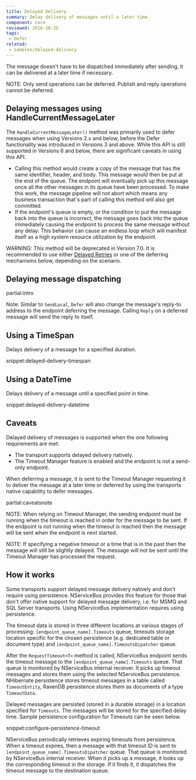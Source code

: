 ```yaml
---
title: Delayed Delivery
summary: Delay delivery of messages until a later time.
component: core
reviewed: 2016-10-25
tags:
 - Defer
related:
 - samples/delayed-delivery
---
```


The message doesn't have to be dispatched immediately after sending, it can be delivered at a later time if necessary.

NOTE: Only send operations can be deferred. Publish and reply operations cannot be deferred.


## Delaying messages using HandleCurrentMessageLater

The `HandleCurrentMessageLater()` method was primarily used to defer messages when using Versions 2.x and below, before the Defer functionality was introduced in Versions 3 and above. While this API is still supported in Versions 6 and below, there are significant caveats in using this API.

 * Calling this method would create a copy of the message that has the same identifier, header, and body. This message would then be put at the end of the queue. The endpoint will eventually pick up this message once all the other messages in its queue have been processed. To make this work, the message pipeline will not abort which means any business transaction that's part of calling this method will also get committed.
 * If the endpoint's queue is empty, or the condition to put the message back into the queue is incorrect, the message goes back into the queue immediately causing the endpoint to process the same message without any delay. This behavior can cause an endless loop which will manifest itself as a high system resource utilization by the endpoint.

WARNING: This method will be deprecated in Version 7.0. It is recommended to use either [Delayed Retries](/nservicebus/recoverability/#delayed-retries) or one of the deferring mechanisms below, depending on the scenario.


## Delaying message dispatching

partial:intro

Note: Similar to `SendLocal`, `Defer` will also change the message's reply-to address to the endpoint deferring the message. Calling `Reply` on a deferred message will send the reply to itself.


## Using a TimeSpan

Delays delivery of a message for a specified duration.

snippet:delayed-delivery-timespan


## Using a DateTime

Delays delivery of a message until a specified point in time.

snippet:delayed-delivery-datetime


## Caveats

Delayed delivery of messages is supported when the one following requirements are met:

 * The transport supports delayed delivery natively.
 * The Timeout Manager feature is enabled and the endpoint is not a send-only endpoint.

When deferring a message, it is sent to the Timeout Manager requesting it to deliver the message at a later time or deferred by using the transports native capability to defer messages.

partial:caveatsnote

NOTE: When relying on Timeout Manager, the sending endpoint must be running when the timeout is reached in order for the message to be sent. If the endpoint is not running when the timeout is reached then the message will be sent when the endpoint is next started.

NOTE: If specifying a negative timeout or a time that is in the past then the message will still be slightly delayed. The message will not be sent until the Timeout Manager has processed the request.


## How it works

Some transports support delayed message delivery natively and don't require using persistence. NServiceBus provides this feature for those that don't offer native support for delayed message delivery, i.e. for MSMQ and SQL Server transports. Using NServiceBus implementation requires using persistence.

The timeout data is stored in three different locations at various stages of processing: `[endpoint_queue_name].Timeouts` queue, timeouts storage location specific for the chosen persistence (e.g. dedicated table or document type) and `[endpoint_queue_name].TimeoutsDipatcher` queue.

After the `RequestTimeout<T>` method is called, NServiceBus endpoint sends the timeout message to the `[endpoint_queue_name].Timeouts` queue. That queue is monitored by NServiceBus internal receiver. It picks up timeout messages and stores them using the selected NServiceBus persistence. NHibernate persistence stores timeout messages in a table called `TimeoutEntity`, RavenDB persistence stores them as documents of a type `TimeoutData`.

Delayed messages are persisted (stored in a durable storage) in a location specified for `Timeouts`. The messages will be stored for the specified delay time. Sample persistence configuration for Timeouts can be seen below.

snippet:configure-persistence-timeout

NServiceBus periodically retrieves expiring timeouts from persistence. When a timeout expires, then a message with that timeout ID is sent to `[endpoint_queue_name].TimeoutsDipatcher` queue. That queue is monitored by NServiceBus internal receiver. When it picks up a message, it looks up the corresponding timeout in the storage. If it finds it, it dispatches the timeout message to the destination queue.
